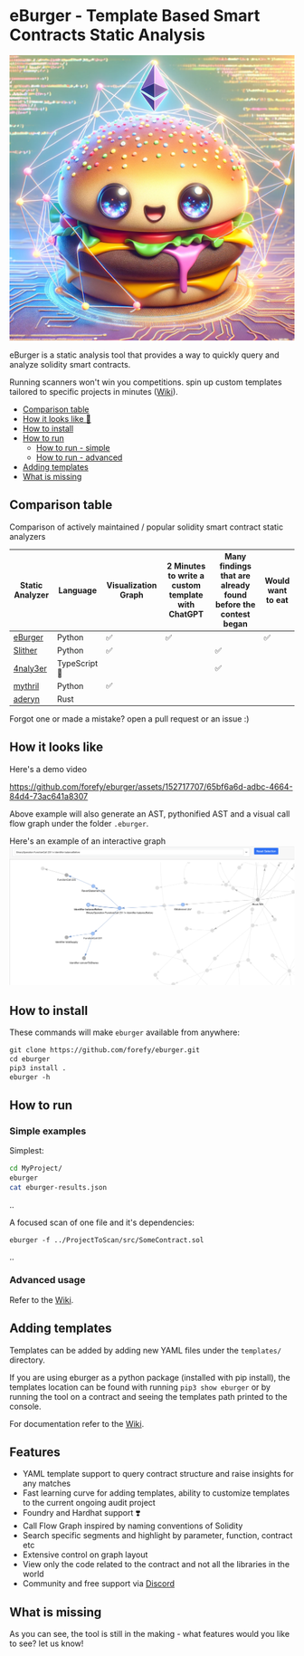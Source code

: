 # eBurger - Template Based Smart Contracts Static Analysis

<img src="static/eburger.png?raw=true" alt="eBurger" width="600"/>

eBurger is a static analysis tool that provides a way to quickly query and analyze solidity smart contracts.

Running scanners won't win you competitions. spin up custom templates tailored to specific projects in minutes ([Wiki](https://github.com/forefy/eburger/wiki)).

- [Comparison table](#comparison-table)
- [How it looks like 👀](#how-it-looks-like)
- [How to install](#how-to-install)
- [How to run](#how-to-run)
    - [How to run - simple](#simple-examples)
    - [How to run - advanced](#advanced-usage)
- [Adding templates](#adding-templates)
- [What is missing](#what-is-missing)


## Comparison table
Comparison of actively maintained / popular solidity smart contract static analyzers

| Static Analyzer                                 | Language        | Visualization Graph    | 2 Minutes to write a custom template with ChatGPT    | Many findings that are already found before the contest began | Would want to eat |
|--------------------------------------------------------|-----------------|------------------------|-------------------------------------------------------|---------------------------------------------------------------|-------------------|
| [eBurger](https://github.com/forefy/eburger)           | Python          | ✅                     | ✅                                                    |                                                               | ✅                |
| [Slither](https://github.com/crytic/slither)           | Python          | ✅                     |                                                       | ✅                                                            |                   |
| [4naly3er](https://github.com/Picodes/4naly3er)        | TypeScript 🤮   |                        |                                                       | ✅                                                            |                   |
| [mythril](https://github.com/Consensys/mythril)        | Python          | ✅                     |                                                       |                                                               |                   |
| [aderyn](https://github.com/Cyfrin/aderyn)             | Rust            |                        |                                                       |                                                               |                   |


Forgot one or made a mistake? open a pull request or an issue :)

## How it looks like

Here's a demo video

https://github.com/forefy/eburger/assets/152717707/65bf6a6d-adbc-4664-84d4-73ac641a8307

Above example will also generate an AST, pythonified AST and a visual call flow graph under the folder `.eburger`.

Here's an example of an interactive graph
![eBurger](static/network_graph.png?raw=true "eBurger Network Graph")

## How to install
These commands will make `eburger` available from anywhere:
```
git clone https://github.com/forefy/eburger.git
cd eburger
pip3 install .
eburger -h
```

## How to run

### Simple examples
Simplest:
```bash
cd MyProject/
eburger
cat eburger-results.json
```
..

A focused scan of one file and it's dependencies:
```
eburger -f ../ProjectToScan/src/SomeContract.sol
```
..


### Advanced usage
Refer to the [Wiki](https://github.com/forefy/eburger/wiki/Advanced-usage).


## Adding templates
Templates can be added by adding new YAML files under the `templates/` directory.

If you are using eburger as a python package (installed with pip install), the templates location can be found with running `pip3 show eburger` or by running the tool on a contract and seeing the templates path printed to the console.

For documentation refer to the [Wiki](https://github.com/forefy/eburger/wiki/Templates).


## Features
- YAML template support to query contract structure and raise insights for any matches
- Fast learning curve for adding templates, ability to customize templates to the current ongoing audit project
- Foundry and Hardhat support ❣️
- Call Flow Graph inspired by naming conventions of Solidity
- Search specific segments and highlight by parameter, function, contract etc
- Extensive control on graph layout
- View only the code related to the contract and not all the libraries in the world
- Community and free support via [Discord](https://discord.gg/WaVMpBtxdB)


## What is missing
As you can see, the tool is still in the making - what features would you like to see? let us know!
